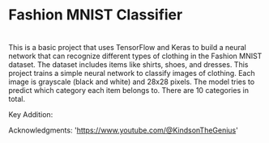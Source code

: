 <h1>Fashion MNIST Classifier<h1></h1>
This is a basic project that uses TensorFlow and Keras to build a neural network that can recognize different types of clothing in the Fashion MNIST dataset. The dataset includes items like shirts, shoes, and dresses.
This project trains a simple neural network to classify images of clothing. Each image is grayscale (black and white) and 28x28 pixels. The model tries to predict which category each item belongs to. There are 10 categories in total.

Key Addition:

Acknowledgments: 'https://www.youtube.com/@KindsonTheGenius'

